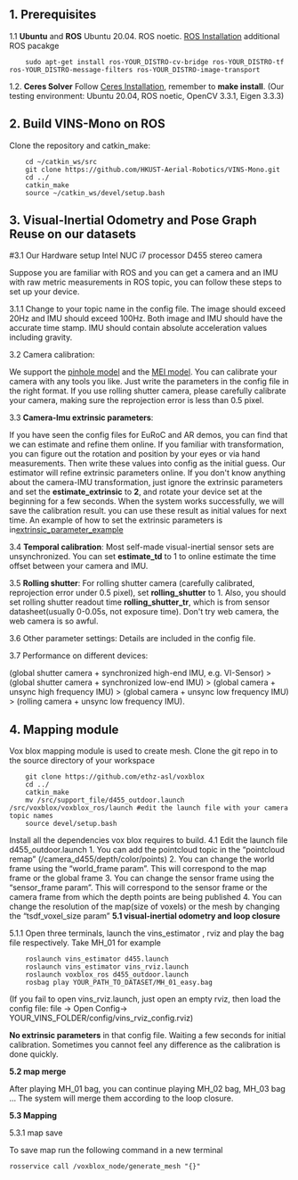 
## 1. Prerequisites
1.1 **Ubuntu** and **ROS**
Ubuntu  20.04.
ROS noetic. [ROS Installation](http://wiki.ros.org/ROS/Installation)
additional ROS pacakge
```
    sudo apt-get install ros-YOUR_DISTRO-cv-bridge ros-YOUR_DISTRO-tf ros-YOUR_DISTRO-message-filters ros-YOUR_DISTRO-image-transport
```


1.2. **Ceres Solver**
Follow [Ceres Installation](http://ceres-solver.org/installation.html), remember to **make install**.
(Our testing environment: Ubuntu 20.04, ROS noetic, OpenCV 3.3.1, Eigen 3.3.3) 

## 2. Build VINS-Mono on ROS
Clone the repository and catkin_make:
```
    cd ~/catkin_ws/src
    git clone https://github.com/HKUST-Aerial-Robotics/VINS-Mono.git
    cd ../
    catkin_make
    source ~/catkin_ws/devel/setup.bash
```

## 3. Visual-Inertial Odometry and Pose Graph Reuse on our datasets

#3.1 Our Hardware setup
    Intel NUC i7 processor
    D455 stereo camera


Suppose you are familiar with ROS and you can get a camera and an IMU with raw metric measurements in ROS topic, you can follow these steps to set up your device.

3.1.1 Change to your topic name in the config file. The image should exceed 20Hz and IMU should exceed 100Hz. Both image and IMU should have the accurate time stamp. IMU should contain absolute acceleration values including gravity.

3.2 Camera calibration:

We support the [pinhole model](http://docs.opencv.org/2.4.8/modules/calib3d/doc/camera_calibration_and_3d_reconstruction.html) and the [MEI model](http://www.robots.ox.ac.uk/~cmei/articles/single_viewpoint_calib_mei_07.pdf). You can calibrate your camera with any tools you like. Just write the parameters in the config file in the right format. If you use rolling shutter camera, please carefully calibrate your camera, making sure the reprojection error is less than 0.5 pixel.

3.3 **Camera-Imu extrinsic parameters**:

If you have seen the config files for EuRoC and AR demos, you can find that we can estimate and refine them online. If you familiar with transformation, you can figure out the rotation and position by your eyes or via hand measurements. Then write these values into config as the initial guess. Our estimator will refine extrinsic parameters online. If you don't know anything about the camera-IMU transformation, just ignore the extrinsic parameters and set the **estimate_extrinsic** to **2**, and rotate your device set at the beginning for a few seconds. When the system works successfully, we will save the calibration result. you can use these result as initial values for next time. An example of how to set the extrinsic parameters is in[extrinsic_parameter_example](https://github.com/HKUST-Aerial-Robotics/VINS-Mono/blob/master/config/extrinsic_parameter_example.pdf)

3.4 **Temporal calibration**:
Most self-made visual-inertial sensor sets are unsynchronized. You can set **estimate_td** to 1 to online estimate the time offset between your camera and IMU.  

3.5 **Rolling shutter**:
For rolling shutter camera (carefully calibrated, reprojection error under 0.5 pixel), set **rolling_shutter** to 1. Also, you should set rolling shutter readout time **rolling_shutter_tr**, which is from sensor datasheet(usually 0-0.05s, not exposure time). Don't try web camera, the web camera is so awful.

3.6 Other parameter settings: Details are included in the config file.

3.7 Performance on different devices: 

(global shutter camera + synchronized high-end IMU, e.g. VI-Sensor) > (global shutter camera + synchronized low-end IMU) > (global camera + unsync high frequency IMU) > (global camera + unsync low frequency IMU) > (rolling camera + unsync low frequency IMU). 

## 4. Mapping module

 Vox blox mapping module is used to create mesh. Clone the git repo in to the source directory of your workspace
```
    git clone https://github.com/ethz-asl/voxblox
    cd ../
    catkin_make
    mv /src/support_file/d455_outdoor.launch /src/voxblox/voxblox_ros/launch #edit the launch file with your camera topic names
    source devel/setup.bash
```
Install all the dependencies vox blox requires to build.
4.1 Edit the launch file d455_outdoor.launch
    1. You can add the pointcloud topic in the “pointcloud remap” (/camera_d455/depth/color/points)
    2. You can change the world frame using the “world_frame param”. This will correspond to the map frame or the global frame
    3. You can change the sensor frame using the “sensor_frame param”. This will correspond to the sensor frame or the camera frame             from which the depth points are being published
    4. You can change the resolution of the map(size of voxels) or the mesh by changing the “tsdf_voxel_size param”
**5.1 visual-inertial odometry and loop closure**

5.1.1 Open three terminals, launch the vins_estimator , rviz and play the bag file respectively. Take MH_01 for example
```
    roslaunch vins_estimator d455.launch 
    roslaunch vins_estimator vins_rviz.launch
    roslaunch voxblox_ros d455_outdoor.launch 
    rosbag play YOUR_PATH_TO_DATASET/MH_01_easy.bag 
```
(If you fail to open vins_rviz.launch, just open an empty rviz, then load the config file: file -> Open Config-> YOUR_VINS_FOLDER/config/vins_rviz_config.rviz)


**No extrinsic parameters** in that config file.  Waiting a few seconds for initial calibration. Sometimes you cannot feel any difference as the calibration is done quickly.

**5.2 map merge**

After playing MH_01 bag, you can continue playing MH_02 bag, MH_03 bag ... The system will merge them according to the loop closure.

**5.3 Mapping**

5.3.1 map save

To save map run the following command in a new terminal
```
rosservice call /voxblox_node/generate_mesh "{}"
```



